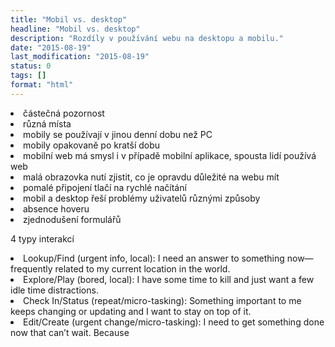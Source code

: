 ```yaml
---
title: "Mobil vs. desktop"
headline: "Mobil vs. desktop"
description: "Rozdíly v používání webu na desktopu a mobilu."
date: "2015-08-19"
last_modification: "2015-08-19"
status: 0
tags: []
format: "html"
---
```


<li>částečná pozornost</li>
<li>různá místa</li>
<li>mobily se používají v jinou denní dobu než PC</li>
<li>mobily opakovaně po kratší dobu</li>
<li>mobilní web má smysl i v případě mobilní aplikace, spousta lidí používá web</li>
<li>malá obrazovka nutí zjistit, co je opravdu důležité na webu mít</li>
<li>pomalé připojení tlačí na rychlé načítání</li>
<li>mobil a desktop řeší problémy uživatelů různými způsoby</li>
<li>absence hoveru</li>
<li>zjednodušení formulářů</li>


4 typy interakcí
<li>Lookup/Find (urgent info, local): I need an answer to something now—frequently related to my current location in the world. </li>
<li>Explore/Play (bored, local): I have some time to kill and just want a few idle time distractions.  </li>
<li>Check In/Status (repeat/micro-tasking): Something important to me keeps changing or updating and I want to stay on top of it. </li>
<li>Edit/Create (urgent change/micro-tasking): I need to get something done now that can’t wait. Because </li>